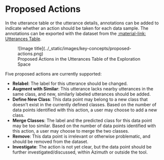 # Proposed Actions

In the utterance table or the utterance details, annotations can be added to indicate whether an
action should be taken for each data sample. The annotations can be exported with
the dataset from
the [:material-link: Utterances Table](../user-guide/exploration-space/utterance-table.md).

<figure markdown>
  ![Image title](../_static/images/key-concepts/proposed-actions.png)
  <figcaption>Proposed Actions in the Utterances Table of the Exploration Space</figcaption>
</figure>

Five proposed actions are currently supported:

* **Relabel**: The label for this utterance should be changed.
* **Augment with Similar**: This utterance lacks nearby utterances in the same class, and new,
  similarly labeled utterances should be added.
* **Define New Class**: This data point may belong to a new class that doesn't exist in the
  currently defined classes. Based on the number of data points identified with this action, a user
  may choose to add a new class.
* **Merge Classes**: The label and the predicted class for this data point may be too similar. Based on the number of data points identified with this action, a user may choose to merge the two classes.
* **Remove**: This data point is irrelevant or otherwise problematic, and should be removed from the
  dataset.
* **Investigate**: The action is not yet clear, but the data point should be further
  investigated/discussed, within Azimuth or outside the tool.
